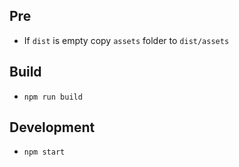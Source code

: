 ## Pre

* If `dist` is empty copy `assets` folder to `dist/assets`

## Build

* `npm run build`

## Development

* `npm start`
